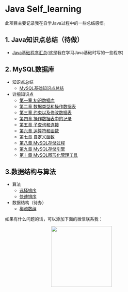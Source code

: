 # Java Self_learning

此项目主要记录我在自学Java过程中的一些总结感悟。

## 1. Java知识点总结（待做）

* [Java基础程序汇总](https://github.com/Qu-jq/MyJavaEE)(这是我在学习Java基础时写的一些程序)

## 2. MySQL数据库

- 知识点总结
  - [MySQL基础知识点总结](http://www.qujq.me/2020/01/11/MySQL知识点总结/)
- 详细知识点
  - [第一章 初识数据库](http://www.qujq.me/2019/12/13/第一章初识数据库/)
  - [第二章 数据类型和操作数据表](http://www.qujq.me/2019/12/14/第二章数据类型和操作数据表/)
  - [第三章 约束以及修改数据表](http://www.qujq.me/2019/12/14/第三章约束以及修改数据表/)
  - [第四章 操作数据表中的记录](http://www.qujq.me/2019/12/15/第四章操作数据表中的记录/)
  - [第五章 子查询和连接](http://www.qujq.me/2019/12/18/第五章子查询和连接/)
  - [第六章 运算符和函数](http://www.qujq.me/2020/01/06/第六章运算符和函数/)
  - [第七章 自定义函数](http://www.qujq.me/2020/01/07/第七章自定义函数/)
  - [第八章 MySQL存储过程](http://www.qujq.me/2020/01/07/第八章MySQL存储过程/)
  - [第九章 MySQL存储引擎](http://www.qujq.me/2020/01/08/第九章MySQL存储引擎/)
  - [第十章 MySQL图形化管理工具](http://www.qujq.me/2020/01/08/第十章MySQL图形化管理工具/)

## 3.数据结构与算法

- 算法
  - [选择排序](http://www.qujq.me/2019/12/11/JavaAlgsSelectionSort/)
  - [快速排序](http://www.qujq.me/2019/12/11/JavaAlgsQuickSort/)
- 数据结构（待办）
  - [稀疏数组](http://www.qujq.me/2020/01/18/稀疏数组/#more)



如果有什么问题的话，可以添加下面的微信联系我：

<div align=center><img src="http://q3qm0iisd.bkt.clouddn.com/微信二维码.jpg"  width="200" height="200" />